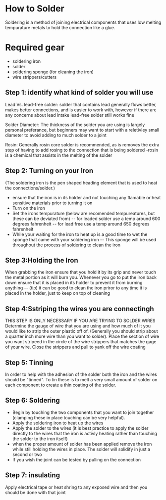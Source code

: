 # How to Solder

 
Soldering is a method of joining electrical components that uses low melting tempurature metals to hold the connection like a glue. 

# Required gear
- soldering iron
- solder
- soldering sponge (for cleaning the iron)
- wire strippers/cutters

## Step 1: identify what kind of solder you will use
Lead Vs. lead-free solder: solder that contains lead generally flows better, makes better connections, and is easier to work with, however if there are any concerns about lead intake lead-free solder still works fine

Solder Diameter: The thickness of the solder you are using is largely personal preferance, but beginners may want to start with a reletivley small diameter to avoid adding to much solder to a joint

Rosin: Generally rosin core solder is recommended, as is removes the extra step of having to add rosing to the connection that is being soldered
-rosin is a chemical that assists in the melting of the solder


## Step 2: Turning on your Iron
(The soldering iron is the pen shaped heading element that is used to heat the connections/solder.)
- ensure that the iron is in its holder and not touching any flamable or heat sensitive materials prior to turning it on
- Turn on the iron
- Set the irons tempurature (below are recomended tempureatures, but these can be deviated from)
-- for leaded solder use a temp around 600 degrees fahrenheit
-- for lead free use a temp around 650 degrees fahrenheit
- While your waiting for the iron to heat up is a good time to wet the sponge that came with your soldering iron
-- This sponge will be used throughout the process of soldering to clean the iron 


## Step 3:Holding the Iron
When grabbing the iron ensure that you hold it by its grip and never touch the metal portion as it will burn you. Whenever you go to put the iron back down ensure that it is placed in its holder to prevent it from burning anything
-- (tip) it can be good to clean the iron priror to any time it is placed in the holder, just to keep on top of cleaning



## Step 4:Sstriping the wires you are connectingh 
THIS STEP IS ONLY NECESSARY IF YOU ARE TRYING TO SOLDER WIRES
Determine the gauge of wire that you are using and how much of it you would like to strip the outer plastic off of. (Generally you should strip about a quarter inch more wire than you want to solder). Place the section of wire you want stripeed in the circle of the wire strippers that matches the gage of your wire. Close the strippers and pull to yank off the wire coating

## Step 5: Tinning
In order to help with the adhesion of the solder both the iron and the wires should be "tinned". To tin these is to melt a very small amount of solder on each component to create a thin coating of the solder.

## Step 6: Soldering 
- Begin by touching the two components that you want to join together (clamping these in place touching can be very helpful). 
- Apply the soldering iron to heat up the wires
- Apply the solder to the wires (it is best practice to apply the solder directly to the wires that the iron is activly heating rather than touching the solder to the iron itself)
- when the proper amount of solder has been applied remove the iron while still holding the wires in place. The solder will solidify in just a second or two
- If you wish the joint can be tested by pulling on the connection

## Step 7: insulating
Apply electrical tape or heat shring to any exposed wire and then you should be done with that joint


